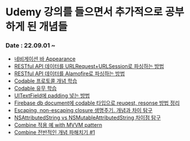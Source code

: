 # Udemy 강의를 들으면서 추가적으로 공부하게 된 개념들

### Date : 22.09.01 ~

- <a href="https://dev-with-precious-dreams.tistory.com/131">네비게이션 바 Appearance</a>
- <a href="https://dev-with-precious-dreams.tistory.com/132">RESTful API 데이터를 URLRequest+URLSession로 파싱하는 방법</a>
- <a href="https://dev-with-precious-dreams.tistory.com/134">RESTful API 데이터를 Alamofire로 파싱하는 방법</a>
- <a href="https://dev-with-precious-dreams.tistory.com/135">Codable 프로토콜 개념 학습</a>
- <a href="https://dev-with-precious-dreams.tistory.com/135">Codable 유무 학습</a>
- <a href="https://dev-with-precious-dreams.tistory.com/142">UITextField에 padding 넣는 방법</a>
- <a href="https://dev-with-precious-dreams.tistory.com/144">Firebase db document에 codable 타입으로 reuqest, resonse 방법 정리</a>
- <a href="https://dev-with-precious-dreams.tistory.com/145">Escaping, non-escaping closure 생명주기. 개념과 차이 탐구</a>
- <a href="https://dev-with-precious-dreams.tistory.com/146">NSAttributedString vs NSMutableAttributedString 차이점 탐구</a>
- <a href="https://github.com/SHcommit/LearnMoreSwiftInUdemy/issues/27">Combine 적용 예 with MVVM pattern</a>
- <a href="https://dev-with-precious-dreams.tistory.com/147">Combine 전반적인 개념 파해치기 #1</a>


